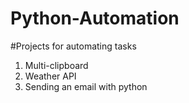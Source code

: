 # Python-Automation

#Projects for automating tasks
1. Multi-clipboard
2. Weather API
3. Sending an email with python
